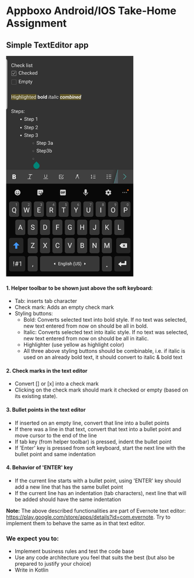 # Appboxo Android/IOS Take-Home Assignment

## Simple TextEditor app

<img src="/text-editor-sample.jpg" height="600">

#### 1. Helper toolbar to be shown just above the soft keyboard:
  - Tab: inserts tab character
  - Check mark: Adds an empty check mark
  - Styling buttons:
    - Bold: Converts selected text into bold style. If no text was selected, new text entered from now on should be all in bold.
    - Italic: Converts selected text into italic style. If no text was selected, new text entered from now on should be all in italic.
    - Highlighter (use yellow as highlight color)
    - All three above styling buttons should be combinable, i.e. if italic is used on an already bold text, it should convert to italic & bold text

#### 2. Check marks in the text editor
  - Convert [] or [x] into a check mark
  - Clicking on the check mark should mark it checked or empty (based on its existing state).

#### 3. Bullet points in the text editor
  - If inserted on an empty line, convert that line into a bullet points
  - If there was a line in that text, convert that text into a bullet point and move cursor to the end of the line
  - If tab key (from helper toolbar) is pressed, indent the bullet point
  - If 'Enter' key is pressed from soft keyboard, start the next line with the bullet point and same indentation

#### 4. Behavior of 'ENTER' key
  - If the current line starts with a bullet point, using 'ENTER' key should add a new line that has the same bullet point
  - If the current line has an indentation (tab characters), next line that will be added should have the same indentation

**Note:** The above described functionalities are part of Evernote text editor: https://play.google.com/store/apps/details?id=com.evernote. Try to implement them to behave the same as in that text editor.

### We expect you to:
- Implement business rules and test the code base
- Use any code architecture you feel that suits the best (but also be prepared to justify your choice)
- Write in Kotlin
